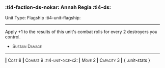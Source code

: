 ### :ti4-faction-ds-nokar: **Annah Regia** :ti4-ds:

Unit Type: Flagship :ti4-unit-flagship:

---

Apply +1 to the results of this unit's combat rolls for every 2 destroyers you control.

* <span style="font-variant:small-caps;">Sustain Damage</span> 

---

__|__ <span style="font-variant:small-caps;">Cost 8</span> __|__ <span style="font-variant:small-caps;">Combat 9 :ti4-unit-dice-x2:</span> __|__ <span style="font-variant:small-caps;">Move 2</span> __|__ <span style="font-variant:small-caps;">Capacity 3</span> __|__
{ .unit-stats }
